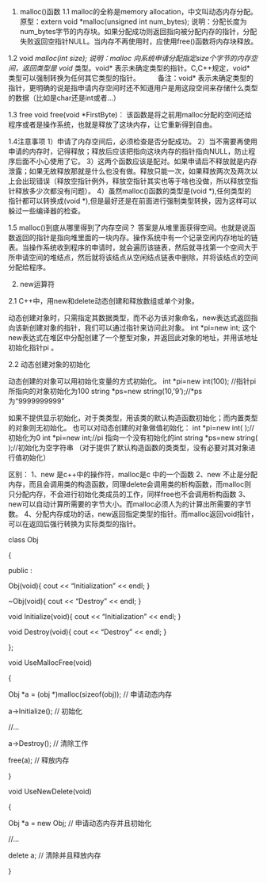 1. malloc()函数
1.1 malloc的全称是memory allocation，中文叫动态内存分配。
原型：extern void *malloc(unsigned int num_bytes);
说明：分配长度为num_bytes字节的内存块。如果分配成功则返回指向被分配内存的指针，分配失败返回空指针NULL。当内存不再使用时，应使用free()函数将内存块释放。

1.2 void *malloc(int size);
说明：malloc 向系统申请分配指定size个字节的内存空间，返回类型是 void* 类型。void* 表示未确定类型的指针。C,C++规定，void* 类型可以强制转换为任何其它类型的指针。 　　
备注：void* 表示未确定类型的指针，更明确的说是指申请内存空间时还不知道用户是用这段空间来存储什么类型的数据（比如是char还是int或者...）

1.3 free
void free(void *FirstByte)： 该函数是将之前用malloc分配的空间还给程序或者是操作系统，也就是释放了这块内存，让它重新得到自由。

1.4注意事项
1）申请了内存空间后，必须检查是否分配成功。
2）当不需要再使用申请的内存时，记得释放；释放后应该把指向这块内存的指针指向NULL，防止程序后面不小心使用了它。
3）这两个函数应该是配对。如果申请后不释放就是内存泄露；如果无故释放那就是什么也没有做。释放只能一次，如果释放两次及两次以上会出现错误（释放空指针例外，释放空指针其实也等于啥也没做，所以释放空指针释放多少次都没有问题）。
4）虽然malloc()函数的类型是(void *),任何类型的指针都可以转换成(void *),但是最好还是在前面进行强制类型转换，因为这样可以躲过一些编译器的检查。

1.5  malloc()到底从哪里得到了内存空间？
答案是从堆里面获得空间。也就是说函数返回的指针是指向堆里面的一块内存。操作系统中有一个记录空闲内存地址的链表。当操作系统收到程序的申请时，就会遍历该链表，然后就寻找第一个空间大于所申请空间的堆结点，然后就将该结点从空闲结点链表中删除，并将该结点的空间分配给程序。

2. new运算符

2.1 C++中，用new和delete动态创建和释放数组或单个对象。

动态创建对象时，只需指定其数据类型，而不必为该对象命名，new表达式返回指向该新创建对象的指针，我们可以通过指针来访问此对象。
int *pi=new int;
这个new表达式在堆区中分配创建了一个整型对象，并返回此对象的地址，并用该地址初始化指针pi 。

2.2 动态创建对象的初始化

动态创建的对象可以用初始化变量的方式初始化。
int *pi=new int(100); //指针pi所指向的对象初始化为100
string *ps=new string(10,’9’);//*ps 为“9999999999”

如果不提供显示初始化，对于类类型，用该类的默认构造函数初始化；而内置类型的对象则无初始化。
也可以对动态创建的对象做值初始化：
int *pi=new int( );//初始化为0
int *pi=new int;//pi 指向一个没有初始化的int
string *ps=new string( );//初始化为空字符串 （对于提供了默认构造函数的类类型，没有必要对其对象进行值初始化）





区别：
1、new 是c++中的操作符，malloc是c 中的一个函数
2、new 不止是分配内存，而且会调用类的构造函数，同理delete会调用类的析构函数，而malloc则只分配内存，不会进行初始化类成员的工作，同样free也不会调用析构函数
3、new可以自动计算所需要的字节大小。而malloc必须人为的计算出所需要的字节数。
4、分配内存成功的话，new返回指定类型的指针。而malloc返回void指针，可以在返回后强行转换为实际类型的指针。

class Obj

{

public :

Obj(void){ cout << “Initialization” << endl; }

~Obj(void){ cout << “Destroy” << endl; }

void      Initialize(void){ cout << “Initialization” << endl; }

void      Destroy(void){ cout << “Destroy” << endl; }

};

void UseMallocFree(void)

{

Obj    *a = (obj *)malloc(sizeof(obj));     // 申请动态内存

a->Initialize();                          // 初始化

//…

a->Destroy();     // 清除工作

free(a);          // 释放内存

}

void UseNewDelete(void)

{

Obj    *a = new Obj;    // 申请动态内存并且初始化

//…

delete a;             // 清除并且释放内存

}

